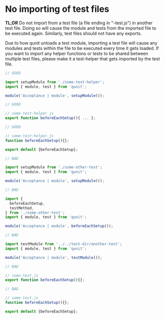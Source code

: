 # No importing of test files

**TL;DR** Do not import from a test file (a file ending in "-test.js") in another test file. Doing so will cause the module and tests from the imported file to be executed again. Similarly, test files should not have any exports.

Due to how qunit unloads a test module, importing a test file will cause any modules and tests within the file to be executed every time it gets loaded. If you want to import any helper functions or tests to be shared between multiple test files, please make it a test-helper that gets imported by the test file.

```javascript
// GOOD

import setupModule from './some-test-helper';
import { module, test } from 'qunit';

module('Acceptance | module', setupModule());
```

```javascript
// GOOD

// some-test-helper.js
export function beforeEachSetup(){ ... };
```

```javascript
// GOOD

// some-test-helper.js
function beforeEachSetup(){};

export default {beforeEachSetup};
```

```javascript
// BAD

import setupModule from './some-other-test';
import { module, test } from 'qunit';

module('Acceptance | module', setupModule());
```

```javascript
// BAD

import {
  beforeEachSetup,
  testMethod,
} from './some-other-test';
import { module, test } from 'qunit';

module('Acceptance | module', beforeEachSetup());
```

```javascript
// BAD

import testModule from '../../test-dir/another-test';
import { module, test } from 'qunit';

module('Acceptance | module', testModule());
```

```javascript
// BAD

// some-test.js
export function beforeEachSetup(){};
```

```javascript
// BAD

// some-test.js
function beforeEachSetup(){};

export default {beforeEachSetup};
```
